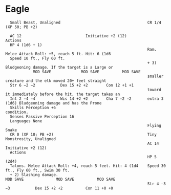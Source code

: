 # Eagle

      Small Beast, Unaligned                                      CR 1/4 (XP 50; PB +2)

      AC 12                            Initiative +2 (12)               Actions
      HP 4 (1d6 + 1)
                                                                  Ram. Melee Attack Roll: +5, reach 5 ft. Hit: 6 (1d6
      Speed 10 ft., Fly 60 ft.
                                                                  + 3) Bludgeoning damage. If the target is a Large or
                MOD SAVE             MOD SAVE          MOD SAVE
                                                                  smaller creature and the elk moved 20+ feet straight
      Str 6 −2 −2           Dex 15 +2 +2        Con 12 +1 +1
                                                                  toward it immediately before the hit, the target takes an
      Int 2 −4 −4           Wis 14 +2 +2        Cha 7 −2 −2       extra 3 (1d6) Bludgeoning damage and has the Prone
      Skills Perception +6                                        condition.
      Senses Passive Perception 16
      Languages None
                                                                  Flying Snake
      CR 0 (XP 10; PB +2)                                         Tiny Monstrosity, Unaligned
                                                                  AC 14                              Initiative +2 (12)
      Actions
                                                                  HP 5 (2d4)
      Talons. Melee Attack Roll: +4, reach 5 feet. Hit: 4 (1d4    Speed 30 ft., Fly 60 ft., Swim 30 ft.
      + 2) Slashing damage.                                                 MOD SAVE              MOD SAVE          MOD SAVE
                                                                  Str 4 −3 −3           Dex 15 +2 +2          Con 11 +0 +0
